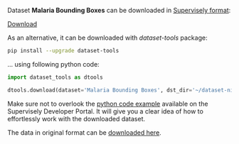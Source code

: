 Dataset **Malaria Bounding Boxes** can be downloaded in [Supervisely format](https://developer.supervisely.com/api-references/supervisely-annotation-json-format):

 [Download](https://assets.supervisely.com/supervisely-supervisely-assets-public/teams_storage/l/t/ya/P4drA3irC5oHF6DTrG4rjqiGSrwXGQzajyZON0NKN13I3GBMpUBwWHByaVS5sl8ugapQCVHfVwu4W4TdtIA1tN0XcIeYhdhvgpD6KZOyQxpsNF9cK3HYXPlpgcaM.tar)

As an alternative, it can be downloaded with *dataset-tools* package:
``` bash
pip install --upgrade dataset-tools
```

... using following python code:
``` python
import dataset_tools as dtools

dtools.download(dataset='Malaria Bounding Boxes', dst_dir='~/dataset-ninja/')
```
Make sure not to overlook the [python code example](https://developer.supervisely.com/getting-started/python-sdk-tutorials/iterate-over-a-local-project) available on the Supervisely Developer Portal. It will give you a clear idea of how to effortlessly work with the downloaded dataset.

The data in original format can be [downloaded here](https://data.broadinstitute.org/bbbc/BBBC041/malaria.zip).